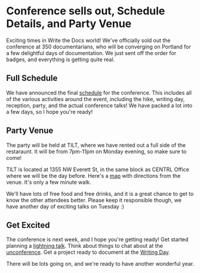 Conference sells out, Schedule Details, and Party Venue
=======================================================

Exciting times in Write the Docs world!
We've officially sold out the conference at 350 documentarians,
who will be converging on Portland for a few delightful days of documentation.
We just sent off the order for badges,
and everything is getting quite real.

Full Schedule
--------------

We have announced the final [schedule](http://www.writethedocs.org/conf/na/2015/schedule/) for the conference. 
This includes all of the various activities around the event,
including the hike, writing day, reception, party, and the actual conference talks!
We have packed a lot into a few days,
so I hope you're ready!

Party Venue
-----------

The party will be held at TILT,
where we have rented out a full side of the restaraunt.
It will be from 7pm-11pm on Monday evening,
so make sure to come!

TILT is located at 1355 NW Everett St,
in the same block as CENTRL Office where we will be the day before.
Here's a [map](https://goo.gl/maps/ZoKCP) with directions from the venue.
It's only a few minute walk.

We'll have lots of free food and free drinks,
and it is a great chance to get to know the other attendees better.
Please keep it responsible though,
we have another day of exciting talks on Tuesday :)

Get Excited
-----------

The conference is next week, and I hope you're getting ready!
Get started planning a [lightning talk](lightning-talks).
Think about things to chat about at the [unconference](unconference).
Get a project ready to document at the [Writing Day](writing-day).

There will be lots going on,
and we're ready to have another wonderful year.
